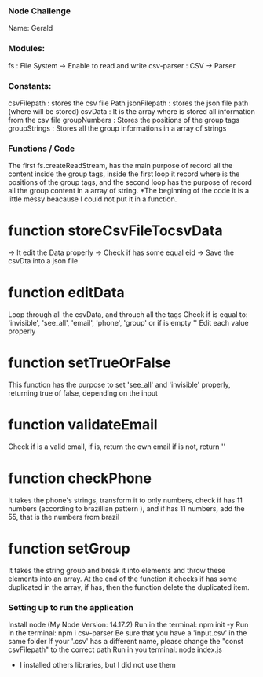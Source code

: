 ### Node Challenge
Name: Gerald


### Modules:
fs : File System -> Enable to read and write
csv-parser : CSV -> Parser


### Constants:
csvFilepath : stores the csv file Path
jsonFilepath : stores the json file path (where will be stored) 
csvData : It is the array where is stored all information from the csv file
groupNumbers : Stores the positions of the group tags
groupStrings : Stores all the group informations in a array of strings


### Functions / Code
The first fs.createReadStream, has the main purpose of record all the content inside the group tags,
inside the first loop it record where is the positions of the group tags, and the second loop has the
purpose of record all the group content in a array of string. 
*The beginning of the code it is a little messy beacause I could not put it in a function.

   # function storeCsvFileTocsvData
   -> It edit the Data properly
   -> Check if has some equal eid
   -> Save the csvDta into a json file

   # function editData
   Loop through all the csvData, and throuch all the tags
   Check if is equal to: 'invisible', 'see_all', 'email', 'phone', 'group' or if is empty ''
   Edit each value properly

   # function setTrueOrFalse
   This function has the purpose to set 'see_all' and 'invisible' properly, returning true of false, depending on the input

   # function validateEmail
   Check if is a valid email, if is, return the own email if is not, return ''

   # function checkPhone
   It takes the phone's strings, transform it to only numbers, check if has 11 numbers (according to brazillian pattern ),
   and if has 11 numbers, add the 55, that is the numbers from brazil

   # function setGroup
   It takes the string group and break it into elements and throw these elements into an array. At the end of the function
   it checks if has some duplicated in the array, if has, then the function delete the duplicated item.


### Setting up to run the application
Install node (My Node Version: 14.17.2)
Run in the terminal: npm init -y
Run in the terminal: npm i csv-parser 
Be sure that you have a 'input.csv' in the same folder
If your '.csv' has a different name, please change the "const csvFilepath" to the correct path
Run in you terminal: node index.js

* I installed others libraries, but I did not use them